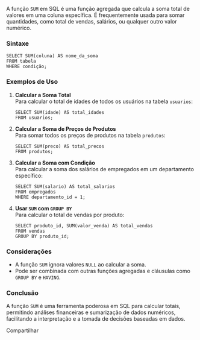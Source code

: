 A função `SUM` em SQL é uma função agregada que calcula a soma total de valores em uma coluna específica. É frequentemente usada para somar quantidades, como total de vendas, salários, ou qualquer outro valor numérico.

### Sintaxe

```
SELECT SUM(coluna) AS nome_da_soma
FROM tabela
WHERE condição;
```

### Exemplos de Uso

1. **Calcular a Soma Total**  
    Para calcular o total de idades de todos os usuários na tabela `usuarios`:
    
    ```
    SELECT SUM(idade) AS total_idades
    FROM usuarios;
    ```

2. **Calcular a Soma de Preços de Produtos**  
    Para somar todos os preços de produtos na tabela `produtos`:
    
    ```
    SELECT SUM(preco) AS total_precos
    FROM produtos;
    ```

3. **Calcular a Soma com Condição**  
    Para calcular a soma dos salários de empregados em um departamento específico:
    
    ```
    SELECT SUM(salario) AS total_salarios
    FROM empregados
    WHERE departamento_id = 1;
    ```

4. **Usar `SUM` com `GROUP BY`**  
    Para calcular o total de vendas por produto:
    
    ```
    SELECT produto_id, SUM(valor_venda) AS total_vendas
    FROM vendas
    GROUP BY produto_id;
    ```

### Considerações

- A função `SUM` ignora valores `NULL` ao calcular a soma.
- Pode ser combinada com outras funções agregadas e cláusulas como `GROUP BY` e `HAVING`.

### Conclusão

A função `SUM` é uma ferramenta poderosa em SQL para calcular totais, permitindo análises financeiras e sumarização de dados numéricos, facilitando a interpretação e a tomada de decisões baseadas em dados.

Compartilhar